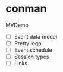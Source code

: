 # conman

MVDemo
- [ ] Event data model
- [ ] Pretty logo
- [ ] Event schedule
- [ ] Session types
- [ ] Links

